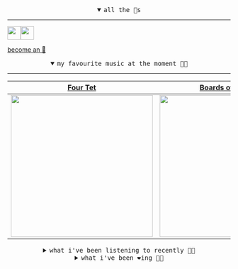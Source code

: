<details open>

<summary align="center"><samp>all the 🥚s</samp></summary>
<hr />

<a href="https://github.com/pvinis"><img src="https://avatars0.githubusercontent.com/u/100233?s=90&v=4" width="30" height="30" /><a href="https://github.com/maxPugh"><img src="https://avatars2.githubusercontent.com/u/46350013?s=90&u=52a601eaa2d272b35477d096fe782ebf0a8a1f68&v=4" width="30" height="30" />

<samp><a href="https://github.com/bitttttten/bitttttten/stargazers">become an 🥚</a></samp>

</details>

<details open>

<summary align="center"><samp>my favourite music at the moment 🎵🎶</samp></summary>
<hr />

<!-- toc -->

| [Four Tet](https://open.spotify.com/artist/7Eu1txygG6nJttLHbZdQOh)                                                                                               | [Boards of Canada](https://open.spotify.com/artist/2VAvhf61GgLYmC6C8anyX1)                                                                                       | [Oneohtrix Point Never](https://open.spotify.com/artist/2wPDbhaGXCqROrVmwDdCrK)                                                                                  | [Phoebe Bridgers](https://open.spotify.com/artist/1r1uxoy19fzMxunt3ONAkG)                                                                                        |
| ---------------------------------------------------------------------------------------------------------------------------------------------------------------- | ---------------------------------------------------------------------------------------------------------------------------------------------------------------- | ---------------------------------------------------------------------------------------------------------------------------------------------------------------- | ---------------------------------------------------------------------------------------------------------------------------------------------------------------- |
| [<img src="https://i.scdn.co/image/f96458025a0640bf1d3c8f764a42ec21d4db1eae" width="320" height="auto">](https://open.spotify.com/artist/7Eu1txygG6nJttLHbZdQOh) | [<img src="https://i.scdn.co/image/c0b33a8d211600d70dcda3077d6a582da34321b0" width="320" height="auto">](https://open.spotify.com/artist/2VAvhf61GgLYmC6C8anyX1) | [<img src="https://i.scdn.co/image/0513eb98de7ee505153e9175f79e3fb59457c9aa" width="320" height="auto">](https://open.spotify.com/artist/2wPDbhaGXCqROrVmwDdCrK) | [<img src="https://i.scdn.co/image/1c90d650ee787a51e18e475584b595c9234eac48" width="320" height="auto">](https://open.spotify.com/artist/1r1uxoy19fzMxunt3ONAkG) |

<!-- tocstop -->

</details>

<details>

<summary align="center"><samp>what i've been listening to recently 🎵🎶</samp></summary>
<hr />

<!-- toc -->

| [Bloodless<br />Andrew Bird](https://open.spotify.com/track/0lWLMR456FAFjlLIEBLzWf)                                                                             | [Bashed Out<br />This Is The Kit](https://open.spotify.com/track/7HT6TuyQsBNGghhYYzInsU)                                                                        | [Lovers Carvings - WXAXRXP Ses…<br />Bibio](https://open.spotify.com/track/0O8opD0spCg2nheujR7DyP)                                                              | [Little Bit Of Rain<br />Karen Dalton](https://open.spotify.com/track/09g4TuWLxMmrOTt1kzS47Z)                                                                   |
| --------------------------------------------------------------------------------------------------------------------------------------------------------------- | --------------------------------------------------------------------------------------------------------------------------------------------------------------- | --------------------------------------------------------------------------------------------------------------------------------------------------------------- | --------------------------------------------------------------------------------------------------------------------------------------------------------------- |
| [<img src="https://i.scdn.co/image/81500d8115d21b639c31c8c76a94a2af3d1b13c3" width="320" height="auto">](https://open.spotify.com/track/0lWLMR456FAFjlLIEBLzWf) | [<img src="https://i.scdn.co/image/1afe034181f5b9b6cf4f8dfb0ae8959efca29d83" width="320" height="auto">](https://open.spotify.com/track/7HT6TuyQsBNGghhYYzInsU) | [<img src="https://i.scdn.co/image/b2859212c7305aa2bddfad2f653c66bbc7482d22" width="320" height="auto">](https://open.spotify.com/track/0O8opD0spCg2nheujR7DyP) | [<img src="https://i.scdn.co/image/e06757eace7bec9b04e5f1b2e5ec143e6f889712" width="320" height="auto">](https://open.spotify.com/track/09g4TuWLxMmrOTt1kzS47Z) |

<!-- tocstop -->

</details>

<details>

<summary align="center"><samp>what i've been ❤️ing 🎵🎶</samp></summary>
<hr />

<!-- toc -->

| [dominique<br />Ela Minus](https://open.spotify.com/album/6PhhsnbohAEOXBdqsURBeh)                                                                               | [Circle<br />Phil France](https://open.spotify.com/album/6iCBnUiBQm7xtyKdugEinZ)                                                                                | [Circle - Reprise<br />Phil France](https://open.spotify.com/album/6iCBnUiBQm7xtyKdugEinZ)                                                                      | [Mr Mistake - Boards of Canada…<br />Nevermen, Boards of Canada](https://open.spotify.com/album/5vpljmjicqI8j8P0lUMzuY)                                         |
| --------------------------------------------------------------------------------------------------------------------------------------------------------------- | --------------------------------------------------------------------------------------------------------------------------------------------------------------- | --------------------------------------------------------------------------------------------------------------------------------------------------------------- | --------------------------------------------------------------------------------------------------------------------------------------------------------------- |
| [<img src="https://i.scdn.co/image/ab67616d0000b273da5bdd458a08bac182e9ecfb" width="320" height="auto">](https://open.spotify.com/album/6PhhsnbohAEOXBdqsURBeh) | [<img src="https://i.scdn.co/image/ab67616d0000b273dcc31c2e0288a829884ef453" width="320" height="auto">](https://open.spotify.com/album/6iCBnUiBQm7xtyKdugEinZ) | [<img src="https://i.scdn.co/image/ab67616d0000b273dcc31c2e0288a829884ef453" width="320" height="auto">](https://open.spotify.com/album/6iCBnUiBQm7xtyKdugEinZ) | [<img src="https://i.scdn.co/image/ab67616d0000b27326d5b9355a0cbf527959c191" width="320" height="auto">](https://open.spotify.com/album/5vpljmjicqI8j8P0lUMzuY) |

<!-- tocstop -->

</details>
